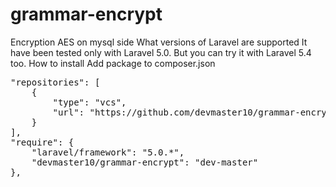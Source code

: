 # grammar-encrypt
Encryption AES on mysql side
What versions of Laravel are supported It have been tested only with Laravel 5.0.
But you can try it with Laravel 5.4 too. How to install Add package to composer.json

<div class="highlight highlight-source-json">
    <pre><span class="pl-s"><span class="pl-pds">"</span>repositories<span class="pl-pds">"</span></span>: [
    {
        <span class="pl-s"><span class="pl-pds">"</span>type<span class="pl-pds">"</span></span>: <span class="pl-s"><span class="pl-pds">"</span>vcs<span class="pl-pds">"</span></span>,
        <span class="pl-s"><span class="pl-pds">"</span>url<span class="pl-pds">"</span></span>: <span class="pl-s"><span class="pl-pds">"</span>https://github.com/devmaster10/grammar-encrypt.git<span class="pl-pds">"</span></span>
    }
],
<span class="pl-s"><span class="pl-pds">"</span>require<span class="pl-pds">"</span></span>: {
    <span class="pl-s"><span class="pl-pds">"</span>laravel/framework<span class="pl-pds">"</span></span>: <span class="pl-s"><span class="pl-pds">"</span>5.0.*<span class="pl-pds">"</span></span>,
    <span class="pl-s"><span class="pl-pds">"</span>devmaster10/grammar-encrypt<span class="pl-pds">"</span></span>: <span class="pl-s"><span class="pl-pds">"</span>dev-master<span class="pl-pds">"</span></span>
},</pre>
</div>
